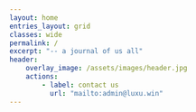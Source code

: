 ```yaml
---
layout: home
entries_layout: grid
classes: wide
permalink: /
excerpt: "-- a journal of us all"
header:
    overlay_image: /assets/images/header.jpg
    actions: 
        - label: contact us
          url: "mailto:admin@luxu.win"
---
```

